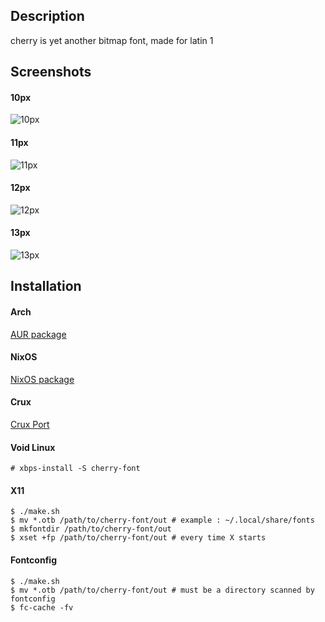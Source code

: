 ## Description

cherry is yet another bitmap font, made for latin 1

## Screenshots

#### 10px
![10px](img/10.png)

#### 11px
![11px](img/11.png)

#### 12px
![12px](img/12.png)

#### 13px
![13px](img/13.png)

## Installation

#### Arch

[AUR package](https://aur.archlinux.org/packages/cherry-font-git/)

#### NixOS

[NixOS package](https://github.com/nixos/nixpkgs/tree/master/pkgs/data/fonts/cherry)

#### Crux

[Crux Port](https://github.com/turquoise-hexagon/ports/tree/master/cherry-otb)

#### Void Linux
```
# xbps-install -S cherry-font
```

#### X11

```
$ ./make.sh
$ mv *.otb /path/to/cherry-font/out # example : ~/.local/share/fonts
$ mkfontdir /path/to/cherry-font/out
$ xset +fp /path/to/cherry-font/out # every time X starts
```

#### Fontconfig

```
$ ./make.sh
$ mv *.otb /path/to/cherry-font/out # must be a directory scanned by fontconfig
$ fc-cache -fv
```
